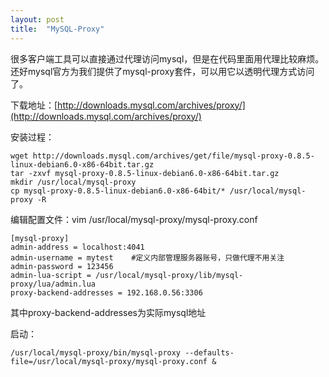 ```yaml
---
layout: post
title:  "MySQL-Proxy"
---
```


很多客户端工具可以直接通过代理访问mysql，但是在代码里面用代理比较麻烦。还好mysql官方为我们提供了mysql-proxy套件，可以用它以透明代理方式访问了。

下载地址：[http://downloads.mysql.com/archives/proxy/](http://downloads.mysql.com/archives/proxy/)

安装过程：

	wget http://downloads.mysql.com/archives/get/file/mysql-proxy-0.8.5-linux-debian6.0-x86-64bit.tar.gz
	tar -zxvf mysql-proxy-0.8.5-linux-debian6.0-x86-64bit.tar.gz
	mkdir /usr/local/mysql-proxy
	cp mysql-proxy-0.8.5-linux-debian6.0-x86-64bit/* /usr/local/mysql-proxy -R
	
编辑配置文件：vim /usr/local/mysql-proxy/mysql-proxy.conf

	[mysql-proxy]                                                                                                                                           
	admin-address = localhost:4041
	admin-username = mytest    #定义内部管理服务器账号，只做代理不用关注
	admin-password = 123456
	admin-lua-script = /usr/local/mysql-proxy/lib/mysql-proxy/lua/admin.lua
	proxy-backend-addresses = 192.168.0.56:3306

其中proxy-backend-addresses为实际mysql地址

启动：

	/usr/local/mysql-proxy/bin/mysql-proxy --defaults-file=/usr/local/mysql-proxy/mysql-proxy.conf &
